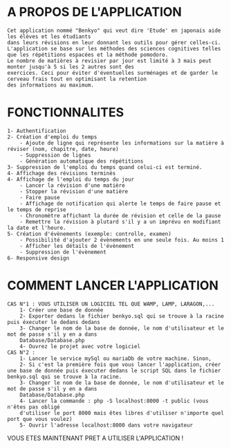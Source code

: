 # A PROPOS DE L'APPLICATION
    Cet application nommé "Benkyo" qui veut dire 'Etude' en japonais aide les élèves et les étudiants
    dans leurs révisions en leur donnant les outils pour gérer celles-ci.
    L'application se base sur les méthodes des sciences cognitives telles que les répétitions espacées et la méthode pomodoro. 
    Le nombre de matières à revisier par jour est limité à 3 mais peut monter jusqu'à 5 si les 2 autres sont des 
    exercices. Ceci pour éviter d'éventuelles surménages et de garder le cerveau frais tout en optimisant la retention
    des informations au maximum.

# FONCTIONNALITES
    1- Authentification
    2- Création d'emploi du temps
        - Ajoute de ligne qui représente les informations sur la matière à réviser (nom, chapitre, date, heure)
        - Suppression de lignes
        - Génération automatique des répétitions
    3- Suppression de l'emploi du temps quand celui-ci est terminé.
    4- Affichage des révisions terminés
    4- Affichage de l'emploi du temps du jour
        - Lancer la révision d'une matière
        - Stopper la révision d'une matière
        - Faire pause
        - Affichage de notification qui alerte le temps de faire pause et le temps de reprise
        - Chronomètre affichant la durée de révision et celle de la pause
        - Remettre la révision à plutard s'il y a un imprévu en modifiant la date et l'heure.
    5- Création d'évènements (exemple: controlle, examen)
        - Possibilité d'ajouter 2 évènements en une seule fois. Au moins 1
        - Afficher les détails de l'évènement
        - Suppression de l'évènement
    6- Responsive design

# COMMENT LANCER L'APPLICATION
    CAS N°1 : VOUS UTILISER UN LOGICIEL TEL QUE WAMP, LAMP, LARAGON,...
        1- Créer une base de donnée
        2- Exporter dedans le fichier benkyo.sql qui se trouve à la racine puis éxecuter le dedans dedans
        3- Changer le nom de la base de donnée, le nom d'utilisateur et le mot de passe s'il y en a dans 
        Database/Database.php
        4- Ouvrez le projet avec votre logiciel
    CAS N°2 : 
        1- Lancer le service mySql ou mariaDb de votre machine. Sinon, 
        2- Si c'est la première fois que vous lancer l'application, créer une base de donnée puis éxecuter dedans le script SQL dans le fichier benkyo.sql qui se trouve à la racine.
        3- Changer le nom de la base de donnée, le nom d'utilisateur et le mot de passe s'il y en a dans 
        Database/Database.php
        4- Lancer la commande : php -S localhost:8000 -t public (vous n'êtes pas obligé 
        d'utiliser le port 8000 mais êtes libres d'utiliser n'importe quel port que vous voulez)
        5- Ouvrir l'adresse localhost:8000 dans votre navigateur

VOUS ETES MAINTENANT PRET A UTILISER L'APPLICATION !
